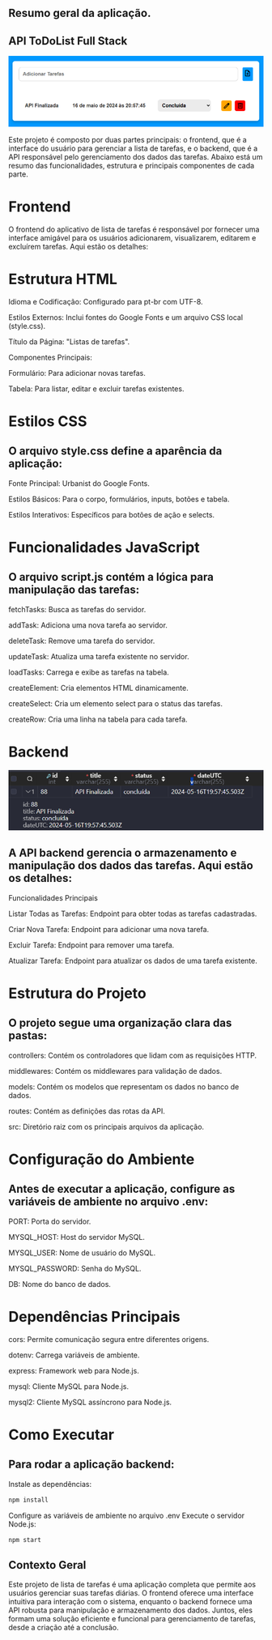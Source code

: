 ## Resumo geral da aplicação.

## API ToDoList Full Stack

![scrips](./frontend/img/fronend.png)

Este projeto é composto por duas partes principais: o frontend, que é a interface do usuário para gerenciar a lista de tarefas, e o backend, que é a API responsável pelo gerenciamento dos dados das tarefas. Abaixo está um resumo das funcionalidades, estrutura e principais componentes de cada parte.

# Frontend

O frontend do aplicativo de lista de tarefas é responsável por fornecer uma interface amigável para os usuários adicionarem, visualizarem, editarem e excluírem tarefas. Aqui estão os detalhes:

# Estrutura HTML

Idioma e Codificação: Configurado para pt-br com UTF-8.

Estilos Externos: Inclui fontes do Google Fonts e um arquivo CSS local (style.css).

Título da Página: "Listas de tarefas".

Componentes Principais:

Formulário: Para adicionar novas tarefas.

Tabela: Para listar, editar e excluir tarefas existentes.

# Estilos CSS

## O arquivo style.css define a aparência da aplicação:

Fonte Principal: Urbanist do Google Fonts.

Estilos Básicos: Para o corpo, formulários, inputs, botões e tabela.

Estilos Interativos: Específicos para botões de ação e selects.

# Funcionalidades JavaScript

## O arquivo script.js contém a lógica para manipulação das tarefas:

fetchTasks: Busca as tarefas do servidor.

addTask: Adiciona uma nova tarefa ao servidor.

deleteTask: Remove uma tarefa do servidor.

updateTask: Atualiza uma tarefa existente no servidor.

loadTasks: Carrega e exibe as tarefas na tabela.

createElement: Cria elementos HTML dinamicamente.

createSelect: Cria um elemento select para o status das tarefas.

createRow: Cria uma linha na tabela para cada tarefa.

# Backend

![alt text](./backend/img/bk.png)

## A API backend gerencia o armazenamento e manipulação dos dados das tarefas. Aqui estão os detalhes:

Funcionalidades Principais

Listar Todas as Tarefas: Endpoint para obter todas as tarefas cadastradas.

Criar Nova Tarefa: Endpoint para adicionar uma nova tarefa.

Excluir Tarefa: Endpoint para remover uma tarefa.

Atualizar Tarefa: Endpoint para atualizar os dados de uma tarefa existente.

# Estrutura do Projeto

## O projeto segue uma organização clara das pastas:

controllers: Contém os controladores que lidam com as requisições HTTP.

middlewares: Contém os middlewares para validação de dados.

models: Contém os modelos que representam os dados no banco de dados.

routes: Contém as definições das rotas da API.

src: Diretório raiz com os principais arquivos da aplicação.

# Configuração do Ambiente

## Antes de executar a aplicação, configure as variáveis de ambiente no arquivo .env:

PORT: Porta do servidor.

MYSQL_HOST: Host do servidor MySQL.

MYSQL_USER: Nome de usuário do MySQL.

MYSQL_PASSWORD: Senha do MySQL.

DB: Nome do banco de dados.

# Dependências Principais

cors: Permite comunicação segura entre diferentes origens.

dotenv: Carrega variáveis de ambiente.

express: Framework web para Node.js.

mysql: Cliente MySQL para Node.js.

mysql2: Cliente MySQL assíncrono para Node.js.

# Como Executar

## Para rodar a aplicação backend:

Instale as dependências:

```bash
npm install
```

Configure as variáveis de ambiente no arquivo .env
Execute o servidor Node.js:

```bash
npm start
```

## Contexto Geral

Este projeto de lista de tarefas é uma aplicação completa que permite aos usuários gerenciar suas tarefas diárias. O frontend oferece uma interface intuitiva para interação com o sistema, enquanto o backend fornece uma API robusta para manipulação e armazenamento dos dados. Juntos, eles formam uma solução eficiente e funcional para gerenciamento de tarefas, desde a criação até a conclusão.
